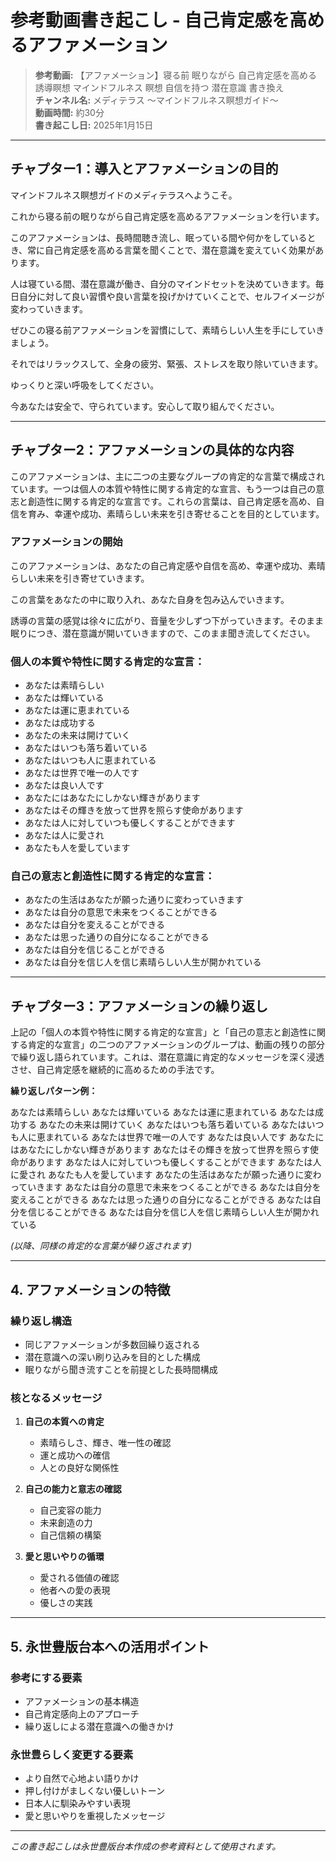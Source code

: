 # 参考動画書き起こし - 自己肯定感を高めるアファメーション

> **参考動画:** 【アファメーション】寝る前 眠りながら 自己肯定感を高める 誘導瞑想 マインドフルネス 瞑想 自信を持つ 潜在意識 書き換え  
> **チャンネル名:** メディテラス 〜マインドフルネス瞑想ガイド〜  
> **動画時間:** 約30分  
> **書き起こし日:** 2025年1月15日

---

## チャプター1：導入とアファメーションの目的

マインドフルネス瞑想ガイドのメディテラスへようこそ。

これから寝る前の眠りながら自己肯定感を高めるアファメーションを行います。

このアファメーションは、長時間聴き流し、眠っている間や何かをしているとき、常に自己肯定感を高める言葉を聞くことで、潜在意識を変えていく効果があります。

人は寝ている間、潜在意識が働き、自分のマインドセットを決めていきます。毎日自分に対して良い習慣や良い言葉を投げかけていくことで、セルフイメージが変わっていきます。

ぜひこの寝る前アファメーションを習慣にして、素晴らしい人生を手にしていきましょう。

それではリラックスして、全身の疲労、緊張、ストレスを取り除いていきます。

ゆっくりと深い呼吸をしてください。

今あなたは安全で、守られています。安心して取り組んでください。

---

## チャプター2：アファメーションの具体的な内容

このアファメーションは、主に二つの主要なグループの肯定的な言葉で構成されています。一つは個人の本質や特性に関する肯定的な宣言、もう一つは自己の意志と創造性に関する肯定的な宣言です。これらの言葉は、自己肯定感を高め、自信を育み、幸運や成功、素晴らしい未来を引き寄せることを目的としています。

### アファメーションの開始

このアファメーションは、あなたの自己肯定感や自信を高め、幸運や成功、素晴らしい未来を引き寄せていきます。

この言葉をあなたの中に取り入れ、あなた自身を包み込んでいきます。

誘導の言葉の感覚は徐々に広がり、音量を少しずつ下がっていきます。そのまま眠りにつき、潜在意識が開いていきますので、このまま聞き流してください。

### 個人の本質や特性に関する肯定的な宣言：

- あなたは素晴らしい
- あなたは輝いている
- あなたは運に恵まれている
- あなたは成功する
- あなたの未来は開けていく
- あなたはいつも落ち着いている
- あなたはいつも人に恵まれている
- あなたは世界で唯一の人です
- あなたは良い人です
- あなたにはあなたにしかない輝きがあります
- あなたはその輝きを放って世界を照らす使命があります
- あなたは人に対していつも優しくすることができます
- あなたは人に愛され
- あなたも人を愛しています

### 自己の意志と創造性に関する肯定的な宣言：

- あなたの生活はあなたが願った通りに変わっていきます
- あなたは自分の意思で未来をつくることができる
- あなたは自分を変えることができる
- あなたは思った通りの自分になることができる
- あなたは自分を信じることができる
- あなたは自分を信じ人を信じ素晴らしい人生が開かれている

---

## チャプター3：アファメーションの繰り返し

上記の「個人の本質や特性に関する肯定的な宣言」と「自己の意志と創造性に関する肯定的な宣言」の二つのアファメーションのグループは、動画の残りの部分で繰り返し語られています。これは、潜在意識に肯定的なメッセージを深く浸透させ、自己肯定感を継続的に高めるための手法です。

**繰り返しパターン例：**

あなたは素晴らしい
あなたは輝いている
あなたは運に恵まれている
あなたは成功する
あなたの未来は開けていく
あなたはいつも落ち着いている
あなたはいつも人に恵まれている
あなたは世界で唯一の人です
あなたは良い人です
あなたにはあなたにしかない輝きがあります
あなたはその輝きを放って世界を照らす使命があります
あなたは人に対していつも優しくすることができます
あなたは人に愛され
あなたも人を愛しています
あなたの生活はあなたが願った通りに変わっていきます
あなたは自分の意思で未来をつくることができる
あなたは自分を変えることができる
あなたは思った通りの自分になることができる
あなたは自分を信じることができる
あなたは自分を信じ人を信じ素晴らしい人生が開かれている

*(以降、同様の肯定的な言葉が繰り返されます)*

---

## 4. アファメーションの特徴

### 繰り返し構造
- 同じアファメーションが多数回繰り返される
- 潜在意識への深い刷り込みを目的とした構成
- 眠りながら聞き流すことを前提とした長時間構成

### 核となるメッセージ
1. **自己の本質への肯定**
   - 素晴らしさ、輝き、唯一性の確認
   - 運と成功への確信
   - 人との良好な関係性

2. **自己の能力と意志の確認**
   - 自己変容の能力
   - 未来創造の力
   - 自己信頼の構築

3. **愛と思いやりの循環**
   - 愛される価値の確認
   - 他者への愛の表現
   - 優しさの実践

---

## 5. 永世豊版台本への活用ポイント

### 参考にする要素
- アファメーションの基本構造
- 自己肯定感向上のアプローチ
- 繰り返しによる潜在意識への働きかけ

### 永世豊らしく変更する要素
- より自然で心地よい語りかけ
- 押し付けがましくない優しいトーン
- 日本人に馴染みやすい表現
- 愛と思いやりを重視したメッセージ

---

*この書き起こしは永世豊版台本作成の参考資料として使用されます。*
